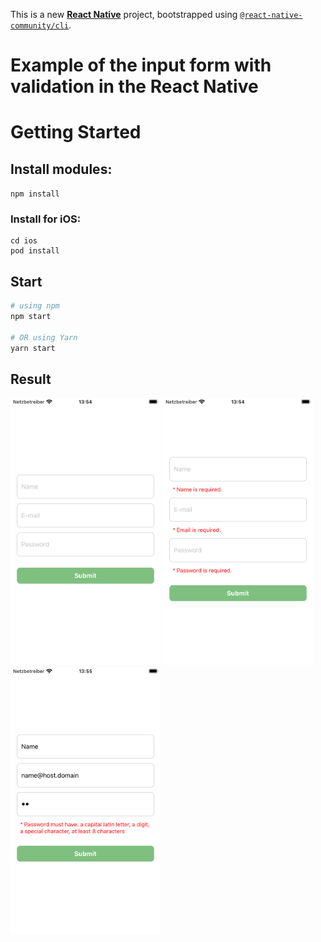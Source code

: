 This is a new [**React Native**](https://reactnative.dev) project, bootstrapped using [`@react-native-community/cli`](https://github.com/react-native-community/cli).

# Example of the input form with validation in the React Native

# Getting Started

## Install modules:

```npm install```

### Install for iOS:

```
cd ios
pod install
```

## Start

```bash
# using npm
npm start

# OR using Yarn
yarn start
```
## Result

<img src="https://github.com/zahoruiko/React-Native-Input-Form-With-Validation/blob/main/promoImages/Screen-1.png" width="240" />
<img src="https://github.com/zahoruiko/React-Native-Input-Form-With-Validation/blob/main/promoImages/Screen-2.png" width="240" />
<img src="https://github.com/zahoruiko/React-Native-Input-Form-With-Validation/blob/main/promoImages/Screen-3.png" width="240" />